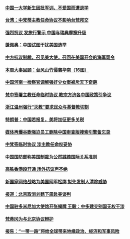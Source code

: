 #### [中国一大学新生因批军训、不爱国而遭退学](../pages/zyyyoeqqvi/4583523.md) 

#### [台湾：中梵蒂主教任命协议不影响台梵邦交](../pages/zyyyoeqqvi/4583449.md) 

#### [强烈抗议 发旅行警示 中国与瑞典摩擦升级](../pages/zyyyoeqqvi/4583409.md) 

#### [蓬佩奥：中国试图干扰美国选举](../pages/zyyyoeqqvi/4583394.md) 

#### [中方抗议制裁，召见美大使，召回在美国开会的海军司令](../pages/zyyyoeqqvi/4583021.md) 

#### [本周大事回顾：台风山竹侵袭华南（16图）](../pages/zyyyoeqqvi/4578496.md) 

#### [中国河南一检察官调解强奸少女案被斥天下奇葩](../pages/zyyyoeqqvi/4582853.md) 

#### [梵中签署主教任命临时协议 教宗方济各中国政策引争议](../pages/zyyyoeqqvi/4582843.md) 

#### [浙江温州强行“灭教”要求民众与基督教切割](../pages/zyyyoeqqvi/4582795.md) 

#### [特朗普：中国若报复，美将加征更多关税](../pages/zyyyoeqqvi/4582787.md) 

#### [媒体再爆谷歌强迫员工删除中国审查版搜索引擎备忘录](../pages/zyyyoeqqvi/4582771.md) 

#### [中梵签临时协议 涉主教任命权妥协](../pages/zyyyoeqqvi/4582728.md) 

#### [中国国防部称美国制裁为公然践踏国际关系准则](../pages/zyyyoeqqvi/4582711.md) 

#### [高铁香港段开通 场外抗议声不绝](../pages/zyyyoeqqvi/4582686.md) 

#### [新国家网络战略为美国网军松绑 拟先发制人清除威胁](../pages/zyyyoeqqvi/4582684.md) 

#### [报道：北京取消刘鹤下周赴美谈判 ](../pages/zyyyoeqqvi/4582676.md) 

#### [中国驻多米尼加大使馆开张揭牌 王毅：中多建交别国无权干涉](../pages/zyyyoeqqvi/4582673.md) 

#### [梵蒂冈为与北京协议辩护](../pages/zyyyoeqqvi/4582606.md) 

#### [报告：“一带一路”将给全球带来地缘政治、经济和军事风险](../pages/zyyyoeqqvi/4582232.md) 

